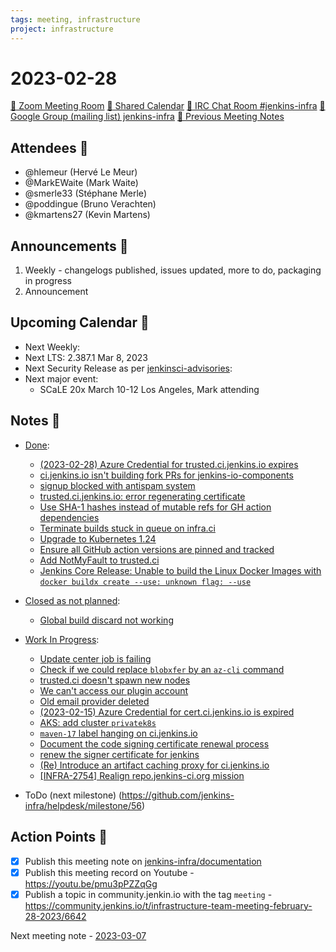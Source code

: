 ```yaml
---
tags: meeting, infrastructure
project: infrastructure
---
```

<!-- markdownlint-disable MD026-->

# 2023-02-28

[:movie_camera: Zoom Meeting Room](https://zoom.us/j/92454301214?pwd=aEVoUi9EanpaakN3L1ZxRlpDQk5Ddz09)
[:calendar: Shared Calendar](https://jenkins.io/event-calendar/)
[:speech_balloon: IRC Chat Room #jenkins-infra](https://jenkins.io/chat/#jenkins-infra)
[:email: Google Group (mailing list) jenkins-infra](https://groups.google.com/g/jenkins-infra)
[🧠 Previous Meeting Notes](https://github.com/jenkins-infra/documentation/blob/main/meetings/2023-02-21.md)

## Attendees 👥

<!-- Handles are community.jenkins.io handles -->
* @hlemeur (Hervé Le Meur)
* @MarkEWaite (Mark Waite)
* @smerle33 (Stéphane Merle)
* @poddingue (Bruno Verachten)
* @kmartens27 (Kevin Martens)

## Announcements :loudspeaker:

1. Weekly - changelogs published, issues updated, more to do, packaging in progress
2. Announcement

## Upcoming Calendar 📆

* Next Weekly:
* Next LTS: 2.387.1 Mar 8, 2023
* Next Security Release as per [jenkinsci-advisories](https://groups.google.com/g/jenkinsci-advisories):
* Next major event:
    * SCaLE 20x March 10-12 Los Angeles, Mark attending

## Notes :book:


* [Done](https://github.com/jenkins-infra/helpdesk/milestone/55?closed=1):

  * [(2023-02-28) Azure Credential for trusted.ci.jenkins.io expires](https://github.com/jenkins-infra/helpdesk/issues/3415)
  * [ci.jenkins.io isn't building fork PRs for jenkins-io-components](https://github.com/jenkins-infra/helpdesk/issues/3409)
  * [signup blocked with antispam system](https://github.com/jenkins-infra/helpdesk/issues/3403)
  * [trusted.ci.jenkins.io: error regenerating certificate](https://github.com/jenkins-infra/helpdesk/issues/3399)
  * [Use SHA-1 hashes instead of mutable refs for GH action dependencies](https://github.com/jenkins-infra/helpdesk/issues/3402)
  * [Terminate builds stuck in queue on infra.ci](https://github.com/jenkins-infra/helpdesk/issues/3378)
  * [Upgrade to Kubernetes 1.24](https://github.com/jenkins-infra/helpdesk/issues/3387)
  * [Ensure all GitHub action versions are pinned and tracked](https://github.com/jenkins-infra/helpdesk/issues/3355)
  * [Add NotMyFault to trusted.ci](https://github.com/jenkins-infra/helpdesk/issues/3381)
  * [Jenkins Core Release: Unable to build the Linux Docker Images with `docker buildx create --use: unknown flag: --use`](https://github.com/jenkins-infra/helpdesk/issues/3400)

* [Closed as not planned](https://github.com/jenkins-infra/helpdesk/milestone/55?closed=1):

  * [Global build discard not working](https://github.com/jenkins-infra/helpdesk/issues/3412)

* [Work In Progress](https://github.com/jenkins-infra/helpdesk/milestone/55):

  * [Update center job is failing](https://github.com/jenkins-infra/helpdesk/issues/3411)
  * [Check if we could replace `blobxfer` by an `az-cli` command](https://github.com/jenkins-infra/helpdesk/issues/3414)
  * [trusted.ci doesn't spawn new nodes](https://github.com/jenkins-infra/helpdesk/issues/3416)
  * [We can't access our plugin account](https://github.com/jenkins-infra/helpdesk/issues/3393)
  * [Old email provider deleted](https://github.com/jenkins-infra/helpdesk/issues/3397)
  * [(2023-02-15) Azure Credential for cert.ci.jenkins.io is expired](https://github.com/jenkins-infra/helpdesk/issues/3395)
  * [AKS: add cluster `privatek8s`](https://github.com/jenkins-infra/helpdesk/issues/2844)
  * [`maven-17` label hanging on ci.jenkins.io](https://github.com/jenkins-infra/helpdesk/issues/3391)
  * [Document the code signing certificate renewal process](https://github.com/jenkins-infra/helpdesk/issues/3361)
  * [renew the signer certificate for jenkins](https://github.com/jenkins-infra/helpdesk/issues/3323)
  * [(Re) Introduce an artifact caching proxy for ci.jenkins.io](https://github.com/jenkins-infra/helpdesk/issues/2752)
  * [[INFRA-2754] Realign repo.jenkins-ci.org mission](https://github.com/jenkins-infra/helpdesk/issues/2322)

* ToDo (next milestone) (https://github.com/jenkins-infra/helpdesk/milestone/56)

## Action Points :muscle:

<!-- How To: https://github.com/jenkins-infra/runbooks/tree/main/meetings -->
* [x] Publish this meeting note on [jenkins-infra/documentation](https://github.com/jenkins-infra/documentation) 
* [x] Publish this meeting record on Youtube - https://youtu.be/pmu3pPZZqGg
* [x] Publish a topic in community.jenkin.io with the tag `meeting` - https://community.jenkins.io/t/infrastructure-team-meeting-february-28-2023/6642

Next meeting note - [2023-03-07](https://github.com/jenkins-infra/documentation/blob/main/meetings/2023-03-07.md) 